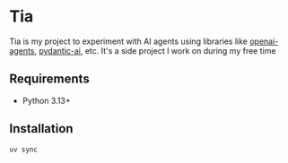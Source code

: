 # Tia

Tia is my project to experiment with AI agents using libraries like [openai-agents](https://openai.github.io/openai-agents-python/), [pydantic-ai](https://ai.pydantic.dev), etc. It's a side project I work on during my free time

## Requirements
- Python 3.13+

## Installation

```bash
uv sync
```